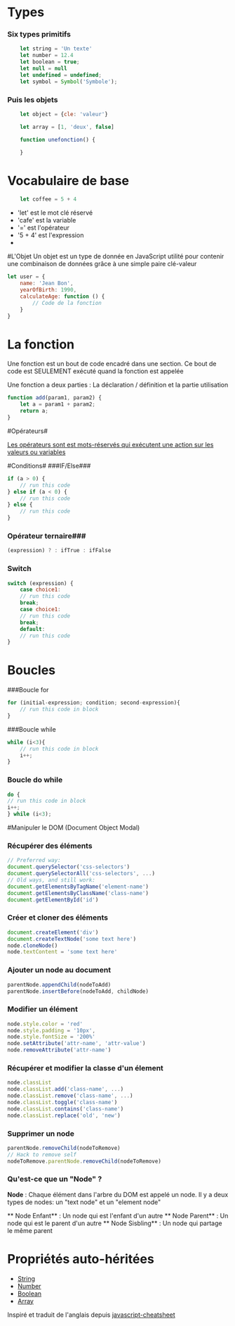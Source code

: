 # 

# Types
### Six **types** primitifs
```javascript
    let string = 'Un texte'
    let number = 12.4
    let boolean = true;
    let null = null
    let undefined = undefined;
    let symbol = Symbol('Symbole');
```
### Puis les **objets**
```javascript
    let object = {cle: 'valeur'}

    let array = [1, 'deux', false]

    function unefonction() {

    }
```

# Vocabulaire de base
```javascript
    let coffee = 5 + 4
```
* 'let' est le mot clé réservé 
* 'cafe' est la variable 
* '=' est l'opérateur 
* '5 + 4' est l'expression
* 
#L'Objet
Un objet est un type de donnée en JavaScript utilité pour contenir une combinaison de données grâce à une simple paire clé-valeur
```javascript
let user = {
    name: 'Jean Bon',
    yearOfBirth: 1990,
    calculateAge: function () {
        // Code de la fonction
    }    
}
```
# La fonction 
Une fonction est un bout de code encadré dans une section. 
Ce bout de code est SEULEMENT exécuté quand la fonction est appelée

Une fonction a deux parties : La déclaration / définition et la partie utilisation 
```javascript
function add(param1, param2) {
    let a = param1 + param2;
    return a;
}
```

#Opérateurs#

[Les opérateurs sont est mots-réservés qui exécutent une action sur les valeurs ou variables](https://developer.mozilla.org/en-US/docs/Web/JavaScript/Reference/Operators)


#Conditions#
###IF/Else###
```javascript
if (a > 0) {
    // run this code
} else if (a < 0) {
    // run this code
} else {
    // run this code
}
```
### Opérateur ternaire###
```javascript
(expression) ? : ifTrue : ifFalse
```

### Switch
```javascript
switch (expression) {
    case choice1:
    // run this code
    break;
    case choice1:
    // run this code
    break;
    default:
    // run this code
}
```
# Boucles
###Boucle for
```javascript 
for (initial-expression; condition; second-expression){
    // run this code in block
}
```

###Boucle while
```javascript 
while (i<3){
    // run this code in block
    i++;
}
```

### Boucle do while
```javascript 
do {
// run this code in block
i++;
} while (i<3);
```

#Manipuler le DOM (Document Object Modal)
### Récupérer des éléments
```javascript 
// Preferred way:
document.querySelector('css-selectors')
document.querySelectorAll('css-selectors', ...)
// Old ways, and still work:
document.getElementsByTagName('element-name')
document.getElementsByClassName('class-name')
document.getElementById('id')
```
### Créer et cloner des éléments
```javascript 
document.createElement('div')
document.createTextNode('some text here')
node.cloneNode()
node.textContent = 'some text here'
```

### Ajouter un node au document 
```javascript 
parentNode.appendChild(nodeToAdd)
parentNode.insertBefore(nodeToAdd, childNode)
```

### Modifier un élément 
```javascript 
node.style.color = 'red'
node.style.padding = '10px',
node.style.fontSize = '200%'
node.setAttribute('attr-name', 'attr-value')
node.removeAttribute('attr-name')
```
### Récupérer et modifier la classe d'un élement 
```javascript 
node.classList
node.classList.add('class-name', ...)
node.classList.remove('class-name', ...)
node.classList.toggle('class-name')
node.classList.contains('class-name')
node.classList.replace('old', 'new')
```


### Supprimer un node
```javascript 
parentNode.removeChild(nodeToRemove)
// Hack to remove self
nodeToRemove.parentNode.removeChild(nodeToRemove)
```

### Qu'est-ce que un "Node" ? 
**Node** : Chaque élément dans l'arbre du DOM est appelé un node. Il y a deux types de nodes: un "text node" et un "element node"

** Node Enfant** : Un node qui est l'enfant d'un autre 
** Node Parent** : Un node qui est le parent d'un autre 
** Node Sisbling** : Un node qui partage le même parent 

# Propriétés auto-héritées
* [String](https://developer.mozilla.org/fr/docs/Web/JavaScript/Reference/Objets_globaux/String)
* [Number](https://developer.mozilla.org/fr/docs/Web/JavaScript/Reference/Objets_globaux/Number)
* [Boolean](https://developer.mozilla.org/fr/docs/Web/JavaScript/Reference/Objets_globaux/Boolean)
* [Array](https://developer.mozilla.org/fr/docs/Web/JavaScript/Reference/Objets_globaux/Array)


Inspiré et traduit de l'anglais depuis [javascript-cheatsheet](https://github.com/iLoveCodingOrg/javascript-cheatsheet)
